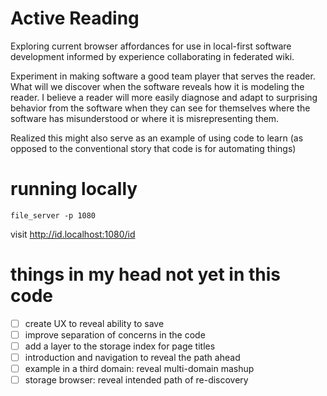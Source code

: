 # Active Reading

Exploring current browser affordances for use in local-first software
development informed by experience collaborating in federated wiki.

Experiment in making software a good team player that serves the
reader. What will we discover when the software reveals how it is
modeling the reader. I believe a reader will more easily diagnose and
adapt to surprising behavior from the software when they can see for
themselves where the software has misunderstood or where it is
misrepresenting them.

Realized this might also serve as an example of using code to learn
(as opposed to the conventional story that code is for automating
things)

# running locally

    file_server -p 1080

visit http://id.localhost:1080/id

# things in my head not yet in this code

- [ ] create UX to reveal ability to save
- [ ] improve separation of concerns in the code
- [ ] add a layer to the storage index for page titles
- [ ] introduction and navigation to reveal the path ahead
- [ ] example in a third domain: reveal multi-domain mashup
- [ ] storage browser: reveal intended path of re-discovery
